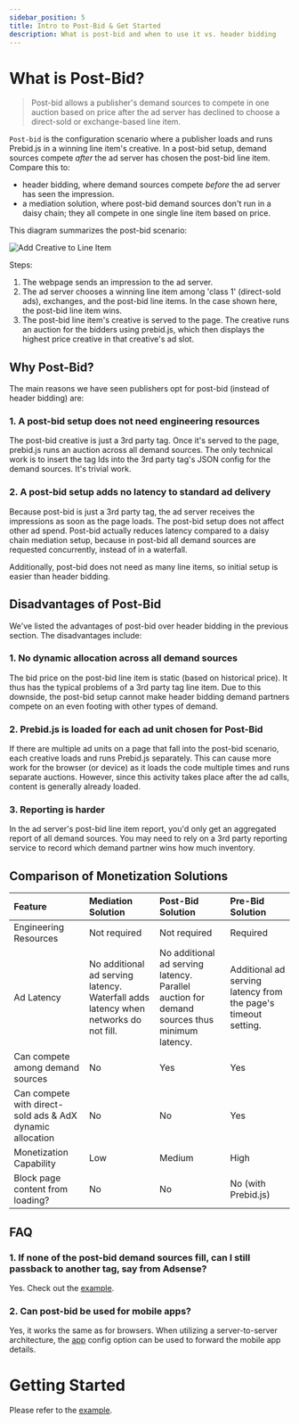 ```yaml
---
sidebar_position: 5
title: Intro to Post-Bid & Get Started
description: What is post-bid and when to use it vs. header bidding
---
```


# What is Post-Bid?

> Post-bid allows a publisher's demand sources to compete in one auction based on price after the ad server has declined to choose a direct-sold or exchange-based line item.

`Post-bid` is the configuration scenario where a publisher loads and runs Prebid.js
in a winning line item's creative. In a post-bid setup,
demand sources compete _after_ the ad server has chosen the post-bid line item. Compare this to:

- header bidding, where demand sources compete _before_ the ad server has seen
the impression.
- a mediation solution, where post-bid demand sources don't run in a daisy chain;
they all compete in one single line item based on price.

This diagram summarizes the post-bid scenario:

![Add Creative to Line Item](/images/overview/postbid-diagram.png)

Steps:

1. The webpage sends an impression to the ad server.
2. The ad server chooses a winning line item among 'class 1' (direct-sold ads), exchanges, and the post-bid line items. In the case shown here, the post-bid line item wins.
3. The post-bid line item's creative is served to the page. The creative runs an auction for the bidders using prebid.js, which then displays the highest price creative in that creative's ad slot.

## Why Post-Bid?

The main reasons we have seen publishers opt for post-bid (instead of header bidding) are:

### 1. A post-bid setup does not need engineering resources

The post-bid creative is just a 3rd party tag. Once it's served to the page, prebid.js runs an auction across all demand sources. The only technical work is to insert the tag Ids into the 3rd party tag's JSON config for the demand sources. It's trivial work.

### 2. A post-bid setup adds no latency to standard ad delivery

Because post-bid is just a 3rd party tag, the ad server receives the impressions as soon as the page loads. The post-bid setup does not affect other ad spend. Post-bid actually reduces latency compared to a daisy chain mediation setup, because in post-bid all demand sources are requested concurrently, instead of in a waterfall.

Additionally, post-bid does not need as many line items, so initial setup is easier than header bidding.

## Disadvantages of Post-Bid

We've listed the advantages of post-bid over header bidding in the previous section. The disadvantages include:

### 1. No dynamic allocation across all demand sources

The bid price on the post-bid line item is static (based on historical price). It thus has the typical problems of a 3rd party tag line item. Due to this downside, the post-bid setup cannot make header bidding demand partners compete on an even footing with  other types of demand.

### 2. Prebid.js is loaded for each ad unit chosen for Post-Bid

If there are multiple ad units on a page that fall into the post-bid scenario, each
creative loads and runs Prebid.js separately. This can cause more work for the
browser (or device) as it loads the code multiple times and runs separate auctions.
However, since this activity takes place after the ad calls, content is generally
already loaded.

### 3. Reporting is harder

In the ad server's post-bid line item report, you'd only get an aggregated report of all demand sources. You may need to rely on a 3rd party reporting service to record which demand partner wins how much inventory.

## Comparison of Monetization Solutions

| Feature | Mediation Solution | Post-Bid Solution | Pre-Bid Solution |
| :--- | :---- | :---------- | :------ |
| Engineering Resources | Not required | Not required | Required |
| Ad Latency | No additional ad serving latency. Waterfall adds latency when networks do not fill. | No additional ad serving latency. Parallel auction for demand sources thus minimum latency. | Additional ad serving latency from the page's timeout setting. |
| Can compete among demand sources | No | Yes | Yes |
| Can compete with direct-sold ads & AdX dynamic allocation | No | No | Yes |
| Monetization Capability | Low | Medium | High |
| Block page content from loading? | No | No | No (with Prebid.js) |

## FAQ

### 1. If none of the post-bid demand sources fill, can I still passback to another tag, say from Adsense?

Yes. Check out the [example](/dev-docs/prebidjs/examples/postbid).

### 2. Can post-bid be used for mobile apps?

Yes, it works the same as for browsers. When utilizing a server-to-server architecture, the [app](/dev-docs/prebidjs/publisher-api-reference/setConfig#setConfig-app) config option can be used to forward the mobile app details.

# Getting Started

Please refer to the [example](/dev-docs/prebidjs/examples/postbid).
